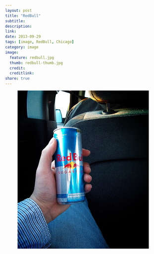 ```yaml
---
layout: post
title: "RedBull"
subtitle:
description:
link:
date: 2013-09-29
tags: [image, RedBull, Chicago]
category: image
image:
  feature: redbull.jpg
  thumb: redbull-thumb.jpg
  credit:
  creditlink:
share: true
---
```

<figure>
  <a href="/images/redbull.jpg"><img src="/images/redbull.jpg" alt="Red Bull"></a>
</figure>